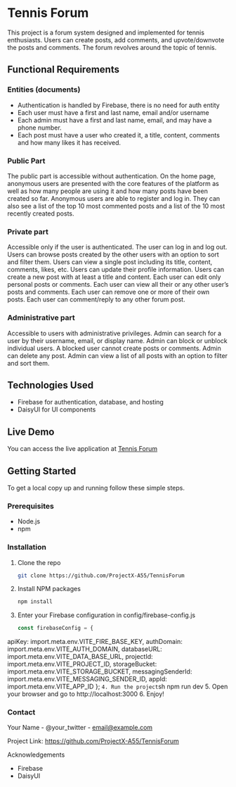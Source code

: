 # Tennis Forum

This project is a forum system designed and implemented for tennis enthusiasts. Users can create posts, add comments, and upvote/downvote the posts and comments. The forum revolves around the topic of tennis.

## Functional Requirements

### Entities (documents)

- Authentication is handled by Firebase, there is no need for auth entity
- Each user must have a first and last name, email and/or username
- Each admin must have a first and last name, email, and may have a phone number.
- Each post must have a user who created it, a title, content, comments and how many likes it has received.

### Public Part

The public part is accessible without authentication. On the home page, anonymous users are presented with the core features of the platform as well as how many people are using it and how many posts have been created so far. Anonymous users are able to register and log in. They can also see a list of the top 10 most commented posts and a list of the 10 most recently created posts.

### Private part

Accessible only if the user is authenticated. The user can log in and log out. Users can browse posts created by the other users with an option to sort and filter them. Users can view a single post including its title, content, comments, likes, etc. Users can update their profile information. Users can create a new post with at least a title and content. Each user can edit only personal posts or comments. Each user can view all their or any other user’s posts and comments. Each user can remove one or more of their own posts. Each user can comment/reply to any other forum post.

### Administrative part

Accessible to users with administrative privileges. Admin can search for a user by their username, email, or display name. Admin can block or unblock individual users. A blocked user cannot create posts or comments. Admin can delete any post. Admin can view a list of all posts with an option to filter and sort them.

## Technologies Used

- Firebase for authentication, database, and hosting
- DaisyUI for UI components

## Live Demo

You can access the live application at [Tennis Forum](https://tennis-forum-12fa0.web.app/)

## Getting Started

To get a local copy up and running follow these simple steps.

### Prerequisites

- Node.js
- npm

### Installation

1. Clone the repo
    ```sh
    git clone https://github.com/ProjectX-A55/TennisForum
2. Install NPM packages
    ```sh
    npm install
3. Enter your Firebase configuration in config/firebase-config.js
   ```js
   const firebaseConfig = {
  apiKey: import.meta.env.VITE_FIRE_BASE_KEY,
  authDomain: import.meta.env.VITE_AUTH_DOMAIN,
  databaseURL: import.meta.env.VITE_DATA_BASE_URL,
  projectId: import.meta.env.VITE_PROJECT_ID,
  storageBucket: import.meta.env.VITE_STORAGE_BUCKET,
  messagingSenderId: import.meta.env.VITE_MESSAGING_SENDER_ID,
  appId: import.meta.env.VITE_APP_ID
};
    ```
4. Run the project
    ```sh
    npm run dev
5. Open your browser and go to http://localhost:3000
6. Enjoy!

### Contact
Your Name - @your_twitter - email@example.com

Project Link: https://github.com/ProjectX-A55/TennisForum

Acknowledgements
- Firebase
- DaisyUI